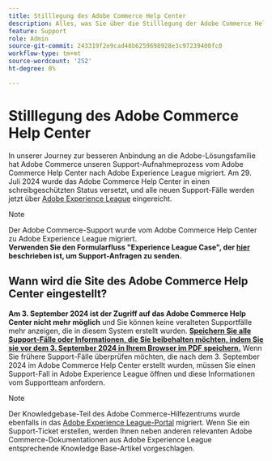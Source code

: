 ```yaml
---
title: Stilllegung des Adobe Commerce Help Center
description: Alles, was Sie über die Stilllegung der Adobe Commerce Help Center-Site wissen müssen.
feature: Support
role: Admin
source-git-commit: 243319f2e9cad48b6259698928e3c97239400fc0
workflow-type: tm+mt
source-wordcount: '252'
ht-degree: 0%

---
```


# Stilllegung des Adobe Commerce Help Center

In unserer Journey zur besseren Anbindung an die Adobe-Lösungsfamilie hat Adobe Commerce unseren Support-Aufnahmeprozess vom Adobe Commerce Help Center nach Adobe Experience League migriert.
Am 29. Juli 2024 wurde das Adobe Commerce Help Center in einen schreibgeschützten Status versetzt, und alle neuen Support-Fälle werden jetzt über [Adobe Experience League](https://experienceleague.adobe.com/) eingereicht.

>[!NOTE]
>
>Der Adobe Commerce-Support wurde vom Adobe Commerce Help Center zu Adobe Experience League migriert.<br>**Verwenden Sie den Formularfluss &quot;Experience League Case&quot;, der [hier](https://experienceleague.adobe.com/en/docs/commerce-knowledge-base/kb/help-center-guide/magento-help-center-user-guide?lang=en#what-is-experience-support) beschrieben ist, um Support-Anfragen zu senden.**

## Wann wird die Site des Adobe Commerce Help Center eingestellt?

**Am 3. September 2024 ist der Zugriff auf das Adobe Commerce Help Center nicht mehr möglich** und Sie können keine veralteten Supportfälle mehr anzeigen, die in diesem System erstellt wurden.
**<u>Speichern Sie alle Support-Fälle oder Informationen, die Sie beibehalten möchten, indem Sie sie vor dem 3. September 2024 in Ihrem Browser im PDF speichern.</u>**
Wenn Sie frühere Support-Fälle überprüfen möchten, die nach dem 3. September 2024 im Adobe Commerce Help Center erstellt wurden, müssen Sie einen Support-Fall in Adobe Experience League öffnen und diese Informationen vom Supportteam anfordern.

>[!NOTE]
>
>Der Knowledgebase-Teil des Adobe Commerce-Hilfezentrums wurde ebenfalls in das [Adobe Experience League-Portal](https://experienceleague.adobe.com/) migriert. Wenn Sie ein Support-Ticket erstellen, werden Ihnen neben anderen relevanten Adobe Commerce-Dokumentationen aus Adobe Experience League entsprechende Knowledge Base-Artikel vorgeschlagen.
